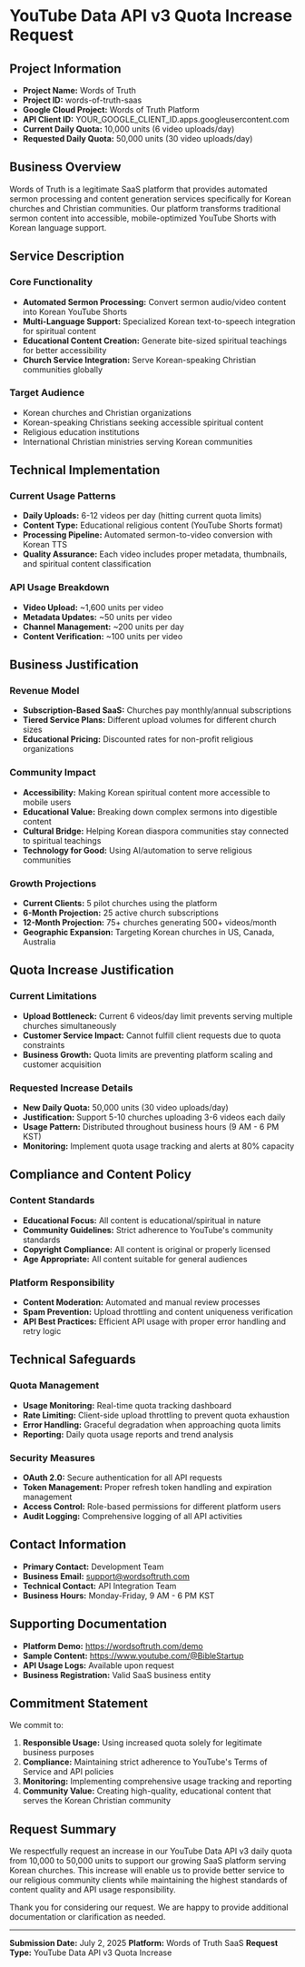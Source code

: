 # YouTube Data API v3 Quota Increase Request

## Project Information
- **Project Name:** Words of Truth
- **Project ID:** words-of-truth-saas
- **Google Cloud Project:** Words of Truth Platform
- **API Client ID:** YOUR_GOOGLE_CLIENT_ID.apps.googleusercontent.com
- **Current Daily Quota:** 10,000 units (6 video uploads/day)
- **Requested Daily Quota:** 50,000 units (30 video uploads/day)

## Business Overview
Words of Truth is a legitimate SaaS platform that provides automated sermon processing and content generation services specifically for Korean churches and Christian communities. Our platform transforms traditional sermon content into accessible, mobile-optimized YouTube Shorts with Korean language support.

## Service Description
### Core Functionality
- **Automated Sermon Processing:** Convert sermon audio/video content into Korean YouTube Shorts
- **Multi-Language Support:** Specialized Korean text-to-speech integration for spiritual content
- **Educational Content Creation:** Generate bite-sized spiritual teachings for better accessibility
- **Church Service Integration:** Serve Korean-speaking Christian communities globally

### Target Audience
- Korean churches and Christian organizations
- Korean-speaking Christians seeking accessible spiritual content
- Religious education institutions
- International Christian ministries serving Korean communities

## Technical Implementation
### Current Usage Patterns
- **Daily Uploads:** 6-12 videos per day (hitting current quota limits)
- **Content Type:** Educational religious content (YouTube Shorts format)
- **Processing Pipeline:** Automated sermon-to-video conversion with Korean TTS
- **Quality Assurance:** Each video includes proper metadata, thumbnails, and spiritual content classification

### API Usage Breakdown
- **Video Upload:** ~1,600 units per video
- **Metadata Updates:** ~50 units per video
- **Channel Management:** ~200 units per day
- **Content Verification:** ~100 units per video

## Business Justification
### Revenue Model
- **Subscription-Based SaaS:** Churches pay monthly/annual subscriptions
- **Tiered Service Plans:** Different upload volumes for different church sizes
- **Educational Pricing:** Discounted rates for non-profit religious organizations

### Community Impact
- **Accessibility:** Making Korean spiritual content more accessible to mobile users
- **Educational Value:** Breaking down complex sermons into digestible content
- **Cultural Bridge:** Helping Korean diaspora communities stay connected to spiritual teachings
- **Technology for Good:** Using AI/automation to serve religious communities

### Growth Projections
- **Current Clients:** 5 pilot churches using the platform
- **6-Month Projection:** 25 active church subscriptions
- **12-Month Projection:** 75+ churches generating 500+ videos/month
- **Geographic Expansion:** Targeting Korean churches in US, Canada, Australia

## Quota Increase Justification
### Current Limitations
- **Upload Bottleneck:** Current 6 videos/day limit prevents serving multiple churches simultaneously
- **Customer Service Impact:** Cannot fulfill client requests due to quota constraints
- **Business Growth:** Quota limits are preventing platform scaling and customer acquisition

### Requested Increase Details
- **New Daily Quota:** 50,000 units (30 video uploads/day)
- **Justification:** Support 5-10 churches uploading 3-6 videos each daily
- **Usage Pattern:** Distributed throughout business hours (9 AM - 6 PM KST)
- **Monitoring:** Implement quota usage tracking and alerts at 80% capacity

## Compliance and Content Policy
### Content Standards
- **Educational Focus:** All content is educational/spiritual in nature
- **Community Guidelines:** Strict adherence to YouTube's community standards
- **Copyright Compliance:** All content is original or properly licensed
- **Age Appropriate:** All content suitable for general audiences

### Platform Responsibility
- **Content Moderation:** Automated and manual review processes
- **Spam Prevention:** Upload throttling and content uniqueness verification
- **API Best Practices:** Efficient API usage with proper error handling and retry logic

## Technical Safeguards
### Quota Management
- **Usage Monitoring:** Real-time quota tracking dashboard
- **Rate Limiting:** Client-side upload throttling to prevent quota exhaustion
- **Error Handling:** Graceful degradation when approaching quota limits
- **Reporting:** Daily quota usage reports and trend analysis

### Security Measures
- **OAuth 2.0:** Secure authentication for all API requests
- **Token Management:** Proper refresh token handling and expiration management
- **Access Control:** Role-based permissions for different platform users
- **Audit Logging:** Comprehensive logging of all API activities

## Contact Information
- **Primary Contact:** Development Team
- **Business Email:** support@wordsoftruth.com
- **Technical Contact:** API Integration Team
- **Business Hours:** Monday-Friday, 9 AM - 6 PM KST

## Supporting Documentation
- **Platform Demo:** https://wordsoftruth.com/demo
- **Sample Content:** https://www.youtube.com/@BibleStartup
- **API Usage Logs:** Available upon request
- **Business Registration:** Valid SaaS business entity

## Commitment Statement
We commit to:
1. **Responsible Usage:** Using increased quota solely for legitimate business purposes
2. **Compliance:** Maintaining strict adherence to YouTube's Terms of Service and API policies
3. **Monitoring:** Implementing comprehensive usage tracking and reporting
4. **Community Value:** Creating high-quality, educational content that serves the Korean Christian community

## Request Summary
We respectfully request an increase in our YouTube Data API v3 daily quota from 10,000 to 50,000 units to support our growing SaaS platform serving Korean churches. This increase will enable us to provide better service to our religious community clients while maintaining the highest standards of content quality and API usage responsibility.

Thank you for considering our request. We are happy to provide additional documentation or clarification as needed.

---
**Submission Date:** July 2, 2025
**Platform:** Words of Truth SaaS
**Request Type:** YouTube Data API v3 Quota Increase